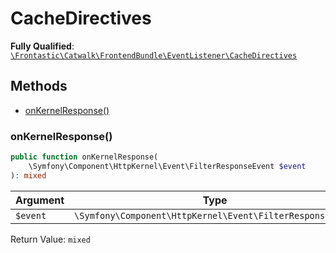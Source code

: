 #  CacheDirectives

**Fully Qualified**: [`\Frontastic\Catwalk\FrontendBundle\EventListener\CacheDirectives`](../../../../src/php/FrontendBundle/EventListener/CacheDirectives.php)

## Methods

* [onKernelResponse()](#onkernelresponse)

### onKernelResponse()

```php
public function onKernelResponse(
    \Symfony\Component\HttpKernel\Event\FilterResponseEvent $event
): mixed
```

Argument|Type|Default|Description
--------|----|-------|-----------
`$event`|`\Symfony\Component\HttpKernel\Event\FilterResponseEvent`||

Return Value: `mixed`

